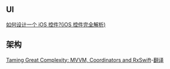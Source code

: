 
## UI

[如何设计一个 iOS 控件?(iOS 控件完全解析)](https://blog.csdn.net/zhangao0086/article/details/45622875)

## 架构

[Taming Great Complexity: MVVM, Coordinators and RxSwift](https://blog.uptech.team/taming-great-complexity-mvvm-coordinators-and-rxswift-8daf8a76e7fd)-[翻译](https://juejin.im/post/59acf7dcf265da24722fe6a1)